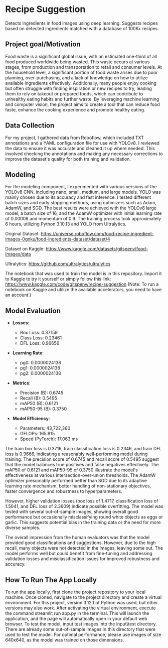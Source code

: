 # Recipe Suggestion
Detects ingredients in food images using deep learning. Suggests recipes based on detected ingredients matched with a database of 100K+ recipes. 

## Project goal/Motivation
Food waste is a significant global issue, with an estimated one-third of all food produced worldwide being wasted. This waste occurs at various stages, from production and transportation to retail and consumer levels. At the household level, a significant portion of food waste arises due to poor planning, over-purchasing, and a lack of knowledge on how to utilize available ingredients effectively. Additionally, many people enjoy cooking but often struggle with finding inspiration or new recipes to try, leading them to rely on takeout or prepared foods, which can contribute to unhealthy eating habits and further waste. By leveraging machine learning and computer vision, the project aims to create a tool that can reduce food faste, enhance the cooking experience and promote healthy eating.

## Data Collection
For my project, I gathered data from Roboflow, which included TXT annotations and a YAML configuration file for use with YOLOv8. I reviewed the data to ensure it was accurate and cleaned it up where needed. This involved checking the annotations and making any necessary corrections to improve the dataset's quality for both training and validation.

## Modeling
For the modeling component, I experimented with various versions of the YOLOv8 CNN, including nano, small, medium, and large models. YOLO was mainly chosen due to its accuracy and fast inference. I tested different batch sizes and early stopping methods, using optimizers such as Adam, AdamW, and SGD. The best results were achieved with the YOLOv8 large model, a batch size of 16, and the AdamW optimizer with initial learning rate of 0.00008 and momentum of 0.9. The training process took approximately 6 hours, utilizing Python 3.10.13 and YOLO from Ultralytics.

Original Dataset: https://universe.roboflow.com/food-recipe-ingredient-images-0gnku/food-ingredients-dataset/dataset/4

Dataset on Kaggle: https://www.kaggle.com/datasets/gitspenv/food-images/data

Ultralytics: https://github.com/ultralytics/ultralytics

The notebook that was used to train the model is in this repository. Import it to Kaggle to try it yourself or simply follow this link: https://www.kaggle.com/code/gitspenv/recipe-suggestion (Note: To run a notebook on Kaggle and utilize the available accelerators, you need to have an account.)

## Model Evaluation

- **Losses**:
  - Box Loss: 0.37159
  - Class Loss: 0.23461
  - DFL Loss: 0.96656

- **Learning Rate**:
  - pg0: 0.0000024138
  - pg1: 0.0000024138
  - pg2: 0.0000024138

- **Metrics**:
  - Precision (B): 0.6745
  - Recall (B): 0.5495
  - mAP50 (B): 0.6121
  - mAP50-95 (B): 0.3750

- **Model Efficiency**:
  - Parameters: 43,722,360
  - GFLOPs: 165.915
  - Speed (PyTorch): 17.063 ms

The train box loss is 0.3716, train classification loss is 0.2346, and train DFL loss is 0.9666, indicating a reasonably well-performing model during training. The precision score of 0.6745 and recall score of 0.5495 suggest that the model balances true positives and false negatives effectively. The mAP50 of 0.6121 and mAP50-95 of 0.3750 illustrate the model's effectiveness at various intersection-over-union thresholds. The AdamW optimizer presumably performed better than SGD due to its adaptive learning rate mechanism, better handling of non-stationary objectives, faster convergence and robustness to hyperparameters.

However, higher validation losses (box loss of 1.4717, classification loss of 1.5041, and DFL loss of 2.3609) indicate possible overfitting. The model was tested with several out-of-sample images, showing overall good performance but occasionally misclassifying round white objects as eggs or garlic. This suggests potential bias in the training data or the need for more diverse samples.

The overall impression from the human evaluators was that the model provided good classifications and suggestions. However, due to the high recall, many objects were not detected in the images, leaving some out. The model performs well but could benefit from fine-tuning and addressing validation losses and misclassification issues for improved robustness and accuracy.

## How To Run The App Locally

To run the app locally, first clone the project repository to your local machine. Once cloned, navigate to the project directory and create a virtual environment. For this project, version 3.12.1 of Python was used, but other versions may also work. After activating the virtual environment, execute the command streamlit run app.py in the terminal. This will launch the application, and the page will automatically open in your default web browser. To test the model, input test images into the input\test directory. There are already some out-of-sample images in this directory that were used to test the model. For optimal performance, please use images of size 640x640, as the model was trained on those dimensions.

